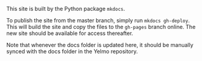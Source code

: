 This site is built by the Python package `mkdocs`.

To publish the site from the master branch, simply
run `mkdocs gh-deploy`. This will build the site and
copy the files to the `gh-pages` branch online. The
new site should be available for access thereafter. 

Note that whenever the docs folder is updated here, it should be 
manually synced with the docs folder in the Yelmo 
repository.
